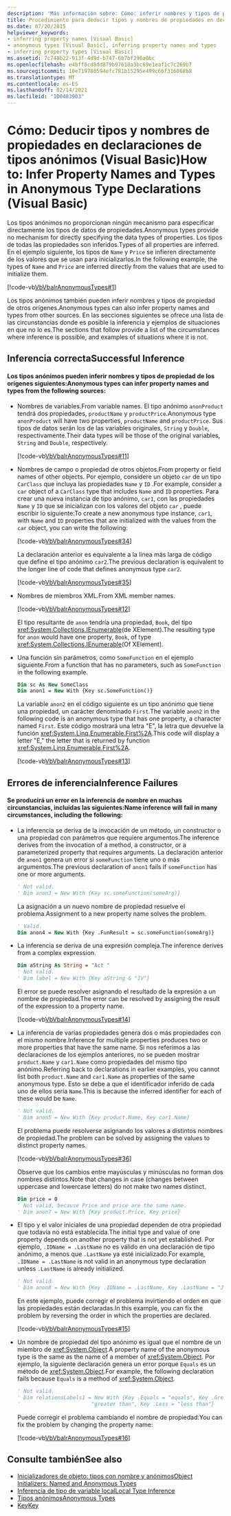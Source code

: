 ```yaml
---
description: 'Más información sobre: Cómo: inferir nombres y tipos de propiedades en declaraciones de tipos anónimos (Visual Basic)'
title: Procedimiento para deducir tipos y nombres de propiedades en declaraciones de tipos anónimos
ms.date: 07/20/2015
helpviewer_keywords:
- inferring property names [Visual Basic]
- anonymous types [Visual Basic], inferring property names and types
- inferring property types [Visual Basic]
ms.assetid: 7c748b22-913f-4d9d-b747-6b7bf296a0bc
ms.openlocfilehash: e4bff8cd8dd879b97618a3bc69e1eaf1c7c269b7
ms.sourcegitcommit: 10e719780594efc781b15295e499c66f316068b8
ms.translationtype: MT
ms.contentlocale: es-ES
ms.lasthandoff: 02/14/2021
ms.locfileid: "100483903"
---
```

# <a name="how-to-infer-property-names-and-types-in-anonymous-type-declarations-visual-basic"></a><span data-ttu-id="d2132-103">Cómo: Deducir tipos y nombres de propiedades en declaraciones de tipos anónimos (Visual Basic)</span><span class="sxs-lookup"><span data-stu-id="d2132-103">How to: Infer Property Names and Types in Anonymous Type Declarations (Visual Basic)</span></span>

<span data-ttu-id="d2132-104">Los tipos anónimos no proporcionan ningún mecanismo para especificar directamente los tipos de datos de propiedades.</span><span class="sxs-lookup"><span data-stu-id="d2132-104">Anonymous types provide no mechanism for directly specifying the data types of properties.</span></span> <span data-ttu-id="d2132-105">Los tipos de todas las propiedades son inferidos.</span><span class="sxs-lookup"><span data-stu-id="d2132-105">Types of all properties are inferred.</span></span> <span data-ttu-id="d2132-106">En el ejemplo siguiente, los tipos de `Name` y `Price` se infieren directamente de los valores que se usan para inicializarlos.</span><span class="sxs-lookup"><span data-stu-id="d2132-106">In the following example, the types of `Name` and `Price` are inferred directly from the values that are used to initialize them.</span></span>

[!code-vb[VbVbalrAnonymousTypes#1](~/samples/snippets/visualbasic/VS_Snippets_VBCSharp/VbVbalrAnonymousTypes/VB/Class1.vb#1)]

<span data-ttu-id="d2132-107">Los tipos anónimos también pueden inferir nombres y tipos de propiedad de otros orígenes.</span><span class="sxs-lookup"><span data-stu-id="d2132-107">Anonymous types can also infer property names and types from other sources.</span></span> <span data-ttu-id="d2132-108">En las secciones siguientes se ofrece una lista de las circunstancias donde es posible la inferencia y ejemplos de situaciones en que no lo es.</span><span class="sxs-lookup"><span data-stu-id="d2132-108">The sections that follow provide a list of the circumstances where inference is possible, and examples of situations where it is not.</span></span>

## <a name="successful-inference"></a><span data-ttu-id="d2132-109">Inferencia correcta</span><span class="sxs-lookup"><span data-stu-id="d2132-109">Successful Inference</span></span>

#### <a name="anonymous-types-can-infer-property-names-and-types-from-the-following-sources"></a><span data-ttu-id="d2132-110">Los tipos anónimos pueden inferir nombres y tipos de propiedad de los orígenes siguientes:</span><span class="sxs-lookup"><span data-stu-id="d2132-110">Anonymous types can infer property names and types from the following sources:</span></span>

- <span data-ttu-id="d2132-111">Nombres de variables.</span><span class="sxs-lookup"><span data-stu-id="d2132-111">From variable names.</span></span> <span data-ttu-id="d2132-112">El tipo anónimo `anonProduct` tendrá dos propiedades, `productName` y `productPrice`.</span><span class="sxs-lookup"><span data-stu-id="d2132-112">Anonymous type `anonProduct` will have two properties, `productName` and `productPrice`.</span></span> <span data-ttu-id="d2132-113">Sus tipos de datos serán los de las variables originales, `String` y `Double`, respectivamente.</span><span class="sxs-lookup"><span data-stu-id="d2132-113">Their data types will be those of the original variables, `String` and `Double`, respectively.</span></span>

  [!code-vb[VbVbalrAnonymousTypes#11](~/samples/snippets/visualbasic/VS_Snippets_VBCSharp/VbVbalrAnonymousTypes/VB/Class1.vb#11)]

- <span data-ttu-id="d2132-114">Nombres de campo o propiedad de otros objetos.</span><span class="sxs-lookup"><span data-stu-id="d2132-114">From property or field names of other objects.</span></span> <span data-ttu-id="d2132-115">Por ejemplo, considere un objeto `car` de un tipo `CarClass` que incluya las propiedades `Name` y `ID` .</span><span class="sxs-lookup"><span data-stu-id="d2132-115">For example, consider a `car` object of a `CarClass` type that includes `Name` and `ID` properties.</span></span> <span data-ttu-id="d2132-116">Para crear una nueva instancia de tipo anónimo, `car1`, con las propiedades `Name` y `ID` que se inicializan con los valores del objeto `car` , puede escribir lo siguiente:</span><span class="sxs-lookup"><span data-stu-id="d2132-116">To create a new anonymous type instance, `car1`, with `Name` and `ID` properties that are initialized with the values from the `car` object, you can write the following:</span></span>

  [!code-vb[VbVbalrAnonymousTypes#34](~/samples/snippets/visualbasic/VS_Snippets_VBCSharp/VbVbalrAnonymousTypes/VB/Class1.vb#34)]

  <span data-ttu-id="d2132-117">La declaración anterior es equivalente a la línea más larga de código que define el tipo anónimo `car2`.</span><span class="sxs-lookup"><span data-stu-id="d2132-117">The previous declaration is equivalent to the longer line of code that defines anonymous type `car2`.</span></span>

  [!code-vb[VbVbalrAnonymousTypes#35](~/samples/snippets/visualbasic/VS_Snippets_VBCSharp/VbVbalrAnonymousTypes/VB/Class1.vb#35)]

- <span data-ttu-id="d2132-118">Nombres de miembros XML.</span><span class="sxs-lookup"><span data-stu-id="d2132-118">From XML member names.</span></span>

  [!code-vb[VbVbalrAnonymousTypes#12](~/samples/snippets/visualbasic/VS_Snippets_VBCSharp/VbVbalrAnonymousTypes/VB/Class1.vb#12)]

  <span data-ttu-id="d2132-119">El tipo resultante de `anon` tendría una propiedad, `Book`, del tipo <xref:System.Collections.IEnumerable>(de XElement).</span><span class="sxs-lookup"><span data-stu-id="d2132-119">The resulting type for `anon` would have one property, `Book`, of type <xref:System.Collections.IEnumerable>(Of XElement).</span></span>

- <span data-ttu-id="d2132-120">Una función sin parámetros, como `SomeFunction` en el ejemplo siguiente.</span><span class="sxs-lookup"><span data-stu-id="d2132-120">From a function that has no parameters, such as `SomeFunction` in the following example.</span></span>

  ```vb
  Dim sc As New SomeClass
  Dim anon1 = New With {Key sc.SomeFunction()}
  ```

  <span data-ttu-id="d2132-121">La variable `anon2` en el código siguiente es un tipo anónimo que tiene una propiedad, un carácter denominado `First`.</span><span class="sxs-lookup"><span data-stu-id="d2132-121">The variable `anon2` in the following code is an anonymous type that has one property, a character named `First`.</span></span> <span data-ttu-id="d2132-122">Este código mostrará una letra "E", la letra que devuelve la función <xref:System.Linq.Enumerable.First%2A>.</span><span class="sxs-lookup"><span data-stu-id="d2132-122">This code will display a letter "E," the letter that is returned by function <xref:System.Linq.Enumerable.First%2A>.</span></span>

  [!code-vb[VbVbalrAnonymousTypes#13](~/samples/snippets/visualbasic/VS_Snippets_VBCSharp/VbVbalrAnonymousTypes/VB/Class1.vb#13)]

## <a name="inference-failures"></a><span data-ttu-id="d2132-123">Errores de inferencia</span><span class="sxs-lookup"><span data-stu-id="d2132-123">Inference Failures</span></span>

#### <a name="name-inference-will-fail-in-many-circumstances-including-the-following"></a><span data-ttu-id="d2132-124">Se producirá un error en la inferencia de nombre en muchas circunstancias, incluidas las siguientes:</span><span class="sxs-lookup"><span data-stu-id="d2132-124">Name inference will fail in many circumstances, including the following:</span></span>

- <span data-ttu-id="d2132-125">La inferencia se deriva de la invocación de un método, un constructor o una propiedad con parámetros que requiere argumentos.</span><span class="sxs-lookup"><span data-stu-id="d2132-125">The inference derives from the invocation of a method, a constructor, or a parameterized property that requires arguments.</span></span> <span data-ttu-id="d2132-126">La declaración anterior de `anon1` genera un error si `someFunction` tiene uno o más argumentos.</span><span class="sxs-lookup"><span data-stu-id="d2132-126">The previous declaration of `anon1` fails if `someFunction` has one or more arguments.</span></span>

  ```vb
  ' Not valid.
  ' Dim anon3 = New With {Key sc.someFunction(someArg)}
  ```

  <span data-ttu-id="d2132-127">La asignación a un nuevo nombre de propiedad resuelve el problema.</span><span class="sxs-lookup"><span data-stu-id="d2132-127">Assignment to a new property name solves the problem.</span></span>

  ```vb
  ' Valid.
  Dim anon4 = New With {Key .FunResult = sc.someFunction(someArg)}
  ```

- <span data-ttu-id="d2132-128">La inferencia se deriva de una expresión compleja.</span><span class="sxs-lookup"><span data-stu-id="d2132-128">The inference derives from a complex expression.</span></span>

  ```vb
  Dim aString As String = "Act "
  ' Not valid.
  ' Dim label = New With {Key aString & "IV"}
  ```

  <span data-ttu-id="d2132-129">El error se puede resolver asignando el resultado de la expresión a un nombre de propiedad.</span><span class="sxs-lookup"><span data-stu-id="d2132-129">The error can be resolved by assigning the result of the expression to a property name.</span></span>

  [!code-vb[VbVbalrAnonymousTypes#14](~/samples/snippets/visualbasic/VS_Snippets_VBCSharp/VbVbalrAnonymousTypes/VB/Class1.vb#14)]

- <span data-ttu-id="d2132-130">La inferencia de varias propiedades genera dos o más propiedades con el mismo nombre.</span><span class="sxs-lookup"><span data-stu-id="d2132-130">Inference for multiple properties produces two or more properties that have the same name.</span></span> <span data-ttu-id="d2132-131">Si nos referimos a las declaraciones de los ejemplos anteriores, no se pueden mostrar `product.Name` y `car1.Name` como propiedades del mismo tipo anónimo.</span><span class="sxs-lookup"><span data-stu-id="d2132-131">Referring back to declarations in earlier examples, you cannot list both `product.Name` and `car1.Name` as properties of the same anonymous type.</span></span> <span data-ttu-id="d2132-132">Esto se debe a que el identificador inferido de cada uno de ellos sería `Name`.</span><span class="sxs-lookup"><span data-stu-id="d2132-132">This is because the inferred identifier for each of these would be `Name`.</span></span>

  ```vb
  ' Not valid.
  ' Dim anon5 = New With {Key product.Name, Key car1.Name}
  ```

  <span data-ttu-id="d2132-133">El problema puede resolverse asignando los valores a distintos nombres de propiedad.</span><span class="sxs-lookup"><span data-stu-id="d2132-133">The problem can be solved by assigning the values to distinct property names.</span></span>

  [!code-vb[VbVbalrAnonymousTypes#36](~/samples/snippets/visualbasic/VS_Snippets_VBCSharp/VbVbalrAnonymousTypes/VB/Class1.vb#36)]

  <span data-ttu-id="d2132-134">Observe que los cambios entre mayúsculas y minúsculas no forman dos nombres distintos.</span><span class="sxs-lookup"><span data-stu-id="d2132-134">Note that changes in case (changes between uppercase and lowercase letters) do not make two names distinct.</span></span>

  ```vb
  Dim price = 0
  ' Not valid, because Price and price are the same name.
  ' Dim anon7 = New With {Key product.Price, Key price}
  ```

- <span data-ttu-id="d2132-135">El tipo y el valor iniciales de una propiedad dependen de otra propiedad que todavía no está establecida.</span><span class="sxs-lookup"><span data-stu-id="d2132-135">The initial type and value of one property depends on another property that is not yet established.</span></span> <span data-ttu-id="d2132-136">Por ejemplo, `.IDName = .LastName` no es válido en una declaración de tipo anónimo, a menos que `.LastName` ya esté inicializado.</span><span class="sxs-lookup"><span data-stu-id="d2132-136">For example, `.IDName = .LastName` is not valid in an anonymous type declaration unless `.LastName` is already initialized.</span></span>

  ```vb
  ' Not valid.
  ' Dim anon8 = New With {Key .IDName = .LastName, Key .LastName = "Jones"}
  ```

  <span data-ttu-id="d2132-137">En este ejemplo, puede corregir el problema invirtiendo el orden en que las propiedades están declaradas.</span><span class="sxs-lookup"><span data-stu-id="d2132-137">In this example, you can fix the problem by reversing the order in which the properties are declared.</span></span>

  [!code-vb[VbVbalrAnonymousTypes#15](~/samples/snippets/visualbasic/VS_Snippets_VBCSharp/VbVbalrAnonymousTypes/VB/Class1.vb#15)]

- <span data-ttu-id="d2132-138">Un nombre de propiedad del tipo anónimo es igual que el nombre de un miembro de <xref:System.Object>.</span><span class="sxs-lookup"><span data-stu-id="d2132-138">A property name of the anonymous type is the same as the name of a member of <xref:System.Object>.</span></span> <span data-ttu-id="d2132-139">Por ejemplo, la siguiente declaración genera un error porque `Equals` es un método de <xref:System.Object>.</span><span class="sxs-lookup"><span data-stu-id="d2132-139">For example, the following declaration fails because `Equals` is a method of <xref:System.Object>.</span></span>

  ```vb
  ' Not valid.
  ' Dim relationsLabels1 = New With {Key .Equals = "equals", Key .Greater = _
  '                       "greater than", Key .Less = "less than"}
  ```

  <span data-ttu-id="d2132-140">Puede corregir el problema cambiando el nombre de propiedad:</span><span class="sxs-lookup"><span data-stu-id="d2132-140">You can fix the problem by changing the property name:</span></span>

  [!code-vb[VbVbalrAnonymousTypes#16](~/samples/snippets/visualbasic/VS_Snippets_VBCSharp/VbVbalrAnonymousTypes/VB/Class1.vb#16)]

## <a name="see-also"></a><span data-ttu-id="d2132-141">Consulte también</span><span class="sxs-lookup"><span data-stu-id="d2132-141">See also</span></span>

- [<span data-ttu-id="d2132-142">Inicializadores de objeto: tipos con nombre y anónimos</span><span class="sxs-lookup"><span data-stu-id="d2132-142">Object Initializers: Named and Anonymous Types</span></span>](object-initializers-named-and-anonymous-types.md)
- [<span data-ttu-id="d2132-143">Inferencia de tipo de variable local</span><span class="sxs-lookup"><span data-stu-id="d2132-143">Local Type Inference</span></span>](../variables/local-type-inference.md)
- [<span data-ttu-id="d2132-144">Tipos anónimos</span><span class="sxs-lookup"><span data-stu-id="d2132-144">Anonymous Types</span></span>](anonymous-types.md)
- [<span data-ttu-id="d2132-145">Key</span><span class="sxs-lookup"><span data-stu-id="d2132-145">Key</span></span>](../../../language-reference/modifiers/key.md)
